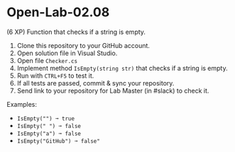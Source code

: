 # Open-Lab-02.08
(6 XP) Function that checks if a string is empty.

1. Clone this repository to your GitHub account.
2. Open solution file in Visual Studio.
3. Open file `Checker.cs`
4. Implement method `IsEmpty(string str)` that checks if a string is empty.
5. Run with `CTRL+F5` to test it.
6. If all tests are passed, commit & sync your repository.
7. Send link to your repository for Lab Master (in #slack) to check it.

Examples:
* `IsEmpty("") ➞ true`
* `IsEmpty(" ") ➞ false`
* `IsEmpty("a") ➞ false`
* `IsEmpty("GitHub") ➞ false"`
